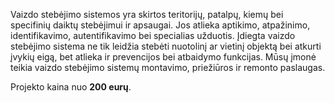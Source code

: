 Vaizdo stebėjimo sistemos yra skirtos teritorijų, patalpų, kiemų bei specifinių daiktų stebėjimui ir apsaugai. Jos atlieka aptikimo, atpažinimo, identifikavimo, autentifikavimo bei specialias užduotis. Įdiegta vaizdo stebėjimo sistema ne tik leidžia stebėti nuotolinį ar vietinį objektą bei atkurti įvykių eigą, bet atlieka ir prevencijos bei atbaidymo funkcijas. Mūsų įmonė teikia vaizdo stebėjimo sistemų montavimo, priežiūros ir remonto paslaugas.

Projekto kaina nuo **200 eurų**.
